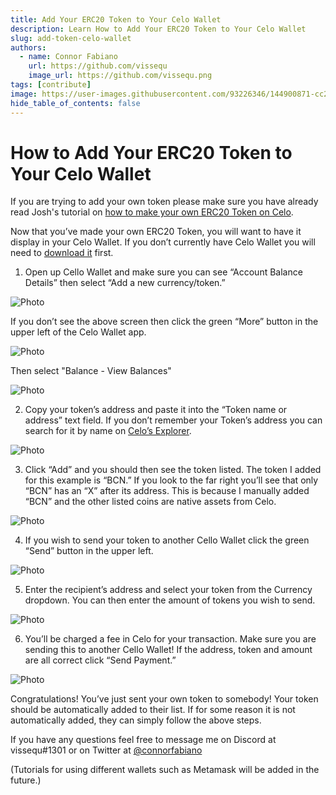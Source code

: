 ```yaml
---
title: Add Your ERC20 Token to Your Celo Wallet
description: Learn How to Add Your ERC20 Token to Your Celo Wallet
slug: add-token-celo-wallet
authors:
  - name: Connor Fabiano
    url: https://github.com/vissequ
    image_url: https://github.com/vissequ.png
tags: [contribute]
image: https://user-images.githubusercontent.com/93226346/144900871-cc2ffa50-d7f2-46c3-94dd-15126d71f57b.png
hide_table_of_contents: false
---
```


# How to Add Your ERC20 Token to Your Celo Wallet

If you are trying to add your own token please make sure you have already read Josh's tutorial on [how to make your own ERC20 Token on Celo](https://docs.celo.org/developer-resources/walkthroughs/no-code-erc20).

Now that you’ve made your own ERC20 Token, you will want to have it display in your Celo Wallet. If you don’t currently have Celo Wallet you will need to [download it](https://celowallet.app/setup) first.

<!-- truncate -->

1) Open up Cello Wallet and make sure you can see “Account Balance Details” then select “Add a new currency/token.”

![Photo](https://user-images.githubusercontent.com/93226346/144902366-42169908-95e8-4d0a-a6d8-b6ad021394cf.png)

If you don’t see the above screen then click the green “More” button in the upper left of the Celo Wallet app.
  
![Photo](https://user-images.githubusercontent.com/93226346/144900620-2ed8b9a1-513e-4a8b-a95a-9542c97c2908.png)

Then select "Balance - View Balances"

![Photo](https://user-images.githubusercontent.com/93226346/144900692-5a213c05-a99e-408b-97c9-7aeed41d870c.png)

2) Copy your token’s address and paste it into the “Token name or address” text field. If you don’t remember your Token’s address you can search for it by name on [Celo’s Explorer](https://explorer.celo.org/).

![Photo](https://user-images.githubusercontent.com/93226346/144900871-cc2ffa50-d7f2-46c3-94dd-15126d71f57b.png)

3) Click “Add” and you should then see the token listed. The token I added for this example is “BCN.” If you look to the far right you’ll see that only “BCN” has an “X” after its address. This is because I manually added “BCN” and the other listed coins are native assets from Celo.

![Photo](https://user-images.githubusercontent.com/93226346/144901070-cc1e1317-d2ab-4279-8c83-dd62072b9987.png)

4) If you wish to send your token to another Cello Wallet click the green “Send” button in the upper left.

![Photo](https://user-images.githubusercontent.com/93226346/144901103-72335db9-7806-40e4-bdad-11a8c8ad51b6.png)

5) Enter the recipient’s address and select your token from the Currency dropdown. You can then enter the amount of tokens you wish to send.

![Photo](https://user-images.githubusercontent.com/93226346/144901137-2b679ac6-24ea-4947-80fd-4fab1d3b76cd.png)

6) You’ll be charged a fee in Celo for your transaction. Make sure you are sending this to another Cello Wallet! If the address, token and amount are all correct click “Send Payment.”

![Photo](https://user-images.githubusercontent.com/93226346/144901189-2f9adb93-9cce-48ff-8e4d-1476b75f1fec.png)

Congratulations! You’ve just sent your own token to somebody! Your token should be automatically added to their list. If for some reason it is not automatically added, they can simply follow the above steps.

If you have any questions feel free to message me on Discord at vissequ#1301 or on Twitter at [@connorfabiano](https://twitter.com/connorfabiano)

(Tutorials for using different wallets such as Metamask will be added in the future.)
